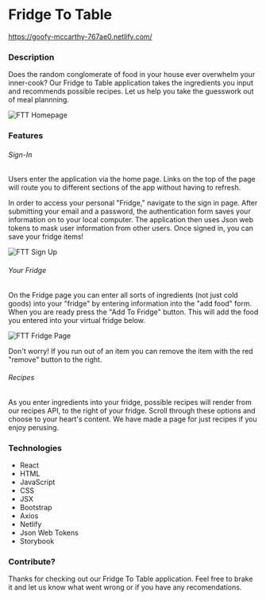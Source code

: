 # Fridge To Table

https://goofy-mccarthy-767ae0.netlify.com/

### Description

Does the random conglomerate of food in your house ever overwhelm your inner-cook? Our Fridge to Table application takes the ingredients you input and recommends possible recipes.  Let us help you take the guesswork out of meal plannning. 

![FTT Homepage](https://i.imgur.com/10fRvF7.png "Fridge To Table Homepage")

### Features

###### Sign-In

Users enter the application via the home page.  Links on the top of the page will route you to different sections of the app without having to refresh.  

In order to access your personal "Fridge," navigate to the sign in page. After submitting your email and a password, the authentication form saves your information on to your local computer. The application then uses Json web tokens to mask user information from other users.  Once signed in, you can save your fridge items!

![FTT Sign Up](https://i.imgur.com/LpTGdHh.png "Fridge To Table Sign Up")

###### Your Fridge

On the Fridge page you can enter all sorts of ingredients (not just cold goods) into your "fridge" by entering information into the "add food" form.  When you are ready press the "Add To Fridge" button.  This will add the food you entered into your virtual fridge below. 

![FTT Fridge Page](https://i.imgur.com/FGJc642.png "Fridge To Table Fridge Page")

Don't worry! If you run out of an item you can remove the item with the red "remove" button to the right.  

###### Recipes

As you enter ingredients into your fridge, possible recipes will render from our recipes API, to the right of your fridge.  Scroll through these options and choose to your heart's content.  We have made a page for just recipes if you enjoy perusing.  

### Technologies

* React 
* HTML
* JavaScript
* CSS 
* JSX
* Bootstrap
* Axios
* Netlify  
* Json Web Tokens
* Storybook

### Contribute?

Thanks for checking out our Fridge To Table application.  Feel free to brake it and let us know what went wrong or if you have any recomendations. 


